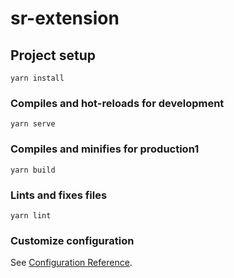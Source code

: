 
# sr-extension

## Project setup
```
yarn install
```

### Compiles and hot-reloads for development
```
yarn serve
```
### Compiles and minifies for production1
```
yarn build
```


### Lints and fixes files
```
yarn lint
```

### Customize configuration
See [Configuration Reference](https://cli.vuejs.org/config/).
